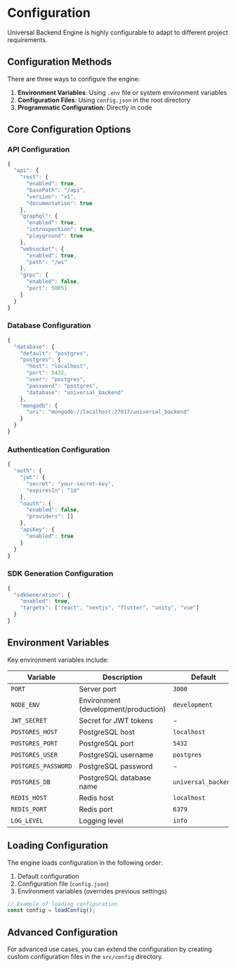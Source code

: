 # Configuration

Universal Backend Engine is highly configurable to adapt to different project requirements.

## Configuration Methods

There are three ways to configure the engine:

1. **Environment Variables**: Using `.env` file or system environment variables
2. **Configuration Files**: Using `config.json` in the root directory
3. **Programmatic Configuration**: Directly in code

## Core Configuration Options

### API Configuration

```javascript
{
  "api": {
    "rest": {
      "enabled": true,
      "basePath": "/api",
      "version": "v1",
      "documentation": true
    },
    "graphql": {
      "enabled": true,
      "introspection": true,
      "playground": true
    },
    "websocket": {
      "enabled": true,
      "path": "/ws"
    },
    "grpc": {
      "enabled": false,
      "port": 50051
    }
  }
}
```

### Database Configuration

```javascript
{
  "database": {
    "default": "postgres",
    "postgres": {
      "host": "localhost",
      "port": 5432,
      "user": "postgres",
      "password": "postgres",
      "database": "universal_backend"
    },
    "mongodb": {
      "uri": "mongodb://localhost:27017/universal_backend"
    }
  }
}
```

### Authentication Configuration

```javascript
{
  "auth": {
    "jwt": {
      "secret": "your-secret-key",
      "expiresIn": "1d"
    },
    "oauth": {
      "enabled": false,
      "providers": []
    },
    "apiKey": {
      "enabled": true
    }
  }
}
```

### SDK Generation Configuration

```javascript
{
  "sdkGeneration": {
    "enabled": true,
    "targets": ["react", "nextjs", "flutter", "unity", "vue"]
  }
}
```

## Environment Variables

Key environment variables include:

| Variable | Description | Default |
|----------|-------------|---------|
| `PORT` | Server port | `3000` |
| `NODE_ENV` | Environment (development/production) | `development` |
| `JWT_SECRET` | Secret for JWT tokens | - |
| `POSTGRES_HOST` | PostgreSQL host | `localhost` |
| `POSTGRES_PORT` | PostgreSQL port | `5432` |
| `POSTGRES_USER` | PostgreSQL username | `postgres` |
| `POSTGRES_PASSWORD` | PostgreSQL password | - |
| `POSTGRES_DB` | PostgreSQL database name | `universal_backend` |
| `REDIS_HOST` | Redis host | `localhost` |
| `REDIS_PORT` | Redis port | `6379` |
| `LOG_LEVEL` | Logging level | `info` |

## Loading Configuration

The engine loads configuration in the following order:

1. Default configuration
2. Configuration file (`config.json`)
3. Environment variables (overrides previous settings)

```javascript
// Example of loading configuration
const config = loadConfig();
```

## Advanced Configuration

For advanced use cases, you can extend the configuration by creating custom configuration files in the `src/config` directory.